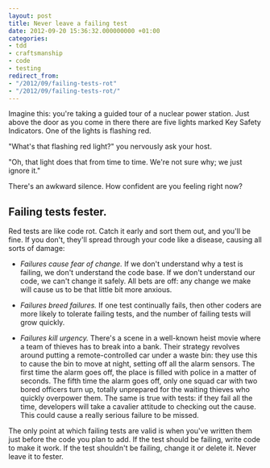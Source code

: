 ```yaml
---
layout: post
title: Never leave a failing test
date: 2012-09-20 15:36:32.000000000 +01:00
categories:
- tdd
- craftsmanship
- code
- testing
redirect_from:
- "/2012/09/failing-tests-rot"
- "/2012/09/failing-tests-rot/"
---
```

<p>Imagine this: you're taking a guided tour of a nuclear power station. Just above the door as you come in there there are five lights marked Key Safety Indicators. One of the lights is flashing red.</p>

"What's that flashing red light?" you nervously ask your host.

"Oh, that light does that from time to time. We're not sure why; we just ignore it."

There's an awkward silence. How confident are you feeling right now?

## Failing tests fester.

Red tests are like code rot. Catch it early and sort them out, and you'll be fine. If you don't, they'll spread through your code like a disease, causing all sorts of damage:

* *Failures cause fear of change.* If we don't understand why a test is failing, we don't understand the code base. If we don't understand our code, we can't change it safely. All bets are off: any change we make will cause us to be that little bit more anxious.

* *Failures breed failures.* If one test continually fails, then other coders are more likely to tolerate failing tests, and the number of failing tests will grow quickly.

* *Failures kill urgency.* There's a scene in a well-known heist movie where a team of thieves has to break into a bank. Their strategy revolves around putting a remote-controlled car under a waste bin: they use this to cause the bin to move at night, setting off all the alarm sensors. The first time the alarm goes off, the place is filled with police in a matter of seconds. The fifth time the alarm goes off, only one squad car with two bored officers turn up, totally unprepared for the waiting thieves who quickly overpower them. The same is true with tests: if they fail all the time, developers will take a cavalier attitude to checking out the cause. This could cause a really serious failure to be missed.

The only point at which failing tests are valid is when you've written them just before the code you plan to add. If the test should be failing, write code to make it work. If the test shouldn't be failing, change it or delete it. Never leave it to fester.
